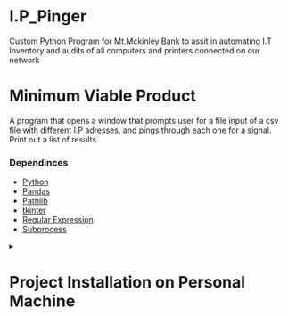 # I.P_Pinger
Custom Python Program for Mt.Mckinley Bank to assit in automating I.T Inventory and audits of all computers and printers connected on our network

# Minimum Viable Product

A program that opens a window that prompts user for a file input of a csv file with different I.P adresses, and pings through each one for a signal. Print out a list of results.

### Dependinces
  - [Python](https://www.python.org/downloads/)
  - [Pandas](https://pandas.pydata.org/)
  - [Pathlib](https://docs.python.org/3/library/pathlib.html)
  - [tkinter](https://docs.python.org/3/library/tkinter.html)
  - [Regular Expression](https://docs.python.org/3/library/re.html)
  - [Subprocess](https://docs.python.org/3/library/subprocess.html)

<details>
  <summary><h1>Project Installation on Personal Machine </h1></summary>
    <b>TODO</b>
</details>

  

  
  
  

